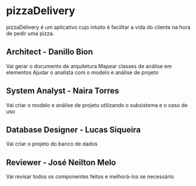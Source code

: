 # pizzaDelivery
pizzaDelivery é um aplicativo cujo intuito é facilitar a vida do cliente na hora de pedir uma pizza.

## Architect - Danillo Bion
Vai gerar o documento de arquitetura
Mapear classes de análise em elementos
Ajudar o analista com o modelo e análise de projeto

## System Analyst - Naira Torres
Vai criar o modelo e análise de projeto utilizando o subsistema e o caso de uso

## Database Designer - Lucas Siqueira
Vai criar o projeto do banco de dados

## Reviewer - José Neilton Melo
Vai revisar todos os componentes feitos e melhorá-los se necessário
